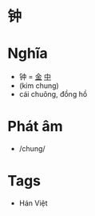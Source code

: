 # 钟

# Nghĩa
* 钟 = [金](金.md) [中](中.md)
* (kim chung)
* cái chuông, đồng hồ

# Phát âm
* /chung/

# Tags
* Hán Việt

